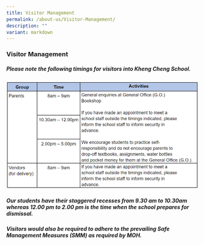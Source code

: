 ```yaml
---
title: Visitor Management
permalink: /about-us/Visitor-Management/
description: ""
variant: markdown
---
```

### Visitor Management

##### Please note the following timings for visitors into Kheng Cheng School.

![](/images/General%20Images/KCS_visitor_info.png)


##### Our students have their staggered recesses from 9.30 am to 10.30am whereas 12.00 pm to 2.00 pm is the time when the school prepares for dismissal.

##### Visitors would also be required to adhere to the prevailing Safe Management Measures (SMM) as required by MOH.